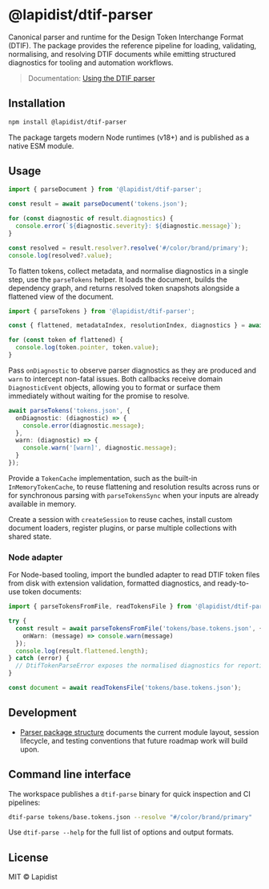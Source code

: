# @lapidist/dtif-parser

Canonical parser and runtime for the Design Token Interchange Format (DTIF). The
package provides the reference pipeline for loading, validating, normalising,
and resolving DTIF documents while emitting structured diagnostics for tooling
and automation workflows.

> Documentation: [Using the DTIF parser](https://dtif.lapidist.net/guides/dtif-parser/)

## Installation

```bash
npm install @lapidist/dtif-parser
```

The package targets modern Node runtimes (v18+) and is published as a native ESM
module.

## Usage

```ts
import { parseDocument } from '@lapidist/dtif-parser';

const result = await parseDocument('tokens.json');

for (const diagnostic of result.diagnostics) {
  console.error(`${diagnostic.severity}: ${diagnostic.message}`);
}

const resolved = result.resolver?.resolve('#/color/brand/primary');
console.log(resolved?.value);
```

To flatten tokens, collect metadata, and normalise diagnostics in a single step,
use the `parseTokens` helper. It loads the document, builds the dependency graph,
and returns resolved token snapshots alongside a flattened view of the document.

```ts
import { parseTokens } from '@lapidist/dtif-parser';

const { flattened, metadataIndex, resolutionIndex, diagnostics } = await parseTokens('tokens.json');

for (const token of flattened) {
  console.log(token.pointer, token.value);
}
```

Pass `onDiagnostic` to observe parser diagnostics as they are produced and `warn`
to intercept non-fatal issues. Both callbacks receive domain `DiagnosticEvent`
objects, allowing you to format or surface them immediately without waiting for
the promise to resolve.

```ts
await parseTokens('tokens.json', {
  onDiagnostic: (diagnostic) => {
    console.error(diagnostic.message);
  },
  warn: (diagnostic) => {
    console.warn('[warn]', diagnostic.message);
  }
});
```

Provide a `TokenCache` implementation, such as the built-in
`InMemoryTokenCache`, to reuse flattening and resolution results across runs or
for synchronous parsing with `parseTokensSync` when your inputs are already
available in memory.

Create a session with `createSession` to reuse caches, install custom document
loaders, register plugins, or parse multiple collections with shared state.

### Node adapter

For Node-based tooling, import the bundled adapter to read DTIF token files from
disk with extension validation, formatted diagnostics, and ready-to-use token
documents:

```ts
import { parseTokensFromFile, readTokensFile } from '@lapidist/dtif-parser/adapters/node';

try {
  const result = await parseTokensFromFile('tokens/base.tokens.json', {
    onWarn: (message) => console.warn(message)
  });
  console.log(result.flattened.length);
} catch (error) {
  // DtifTokenParseError exposes the normalised diagnostics for reporting
}

const document = await readTokensFile('tokens/base.tokens.json');
```

## Development

- [Parser package structure](../docs/tooling/dtif-parser-package-structure.md) documents the current
  module layout, session lifecycle, and testing conventions that future
  roadmap work will build upon.

## Command line interface

The workspace publishes a `dtif-parse` binary for quick inspection and CI
pipelines:

```bash
dtif-parse tokens/base.tokens.json --resolve "#/color/brand/primary"
```

Use `dtif-parse --help` for the full list of options and output formats.

## License

MIT © Lapidist
